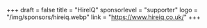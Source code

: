 +++
draft = false
title = "HireIQ"
sponsorlevel = "supporter"
logo = "/img/sponsors/hireiq.webp"
link = "https://www.hireiq.co.uk/"
+++